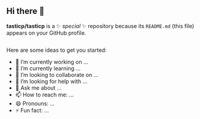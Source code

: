 ## Hi there 👋


**tasticp/tasticp** is a ✨ _special_ ✨ repository because its `README.md` (this file) appears on your GitHub profile.

<!--START_SECTION:waka-->

```rust

```

<!--END_SECTION:waka-->


Here are some ideas to get you started:

- 🔭 I’m currently working on ...
- 🌱 I’m currently learning ...
- 👯 I’m looking to collaborate on ...
- 🤔 I’m looking for help with ...
- 💬 Ask me about ...
- 📫 How to reach me: ...
- 😄 Pronouns: ...
- ⚡ Fun fact: ...


<!--https://github.com/marketplace/actions/waka-readme-->
